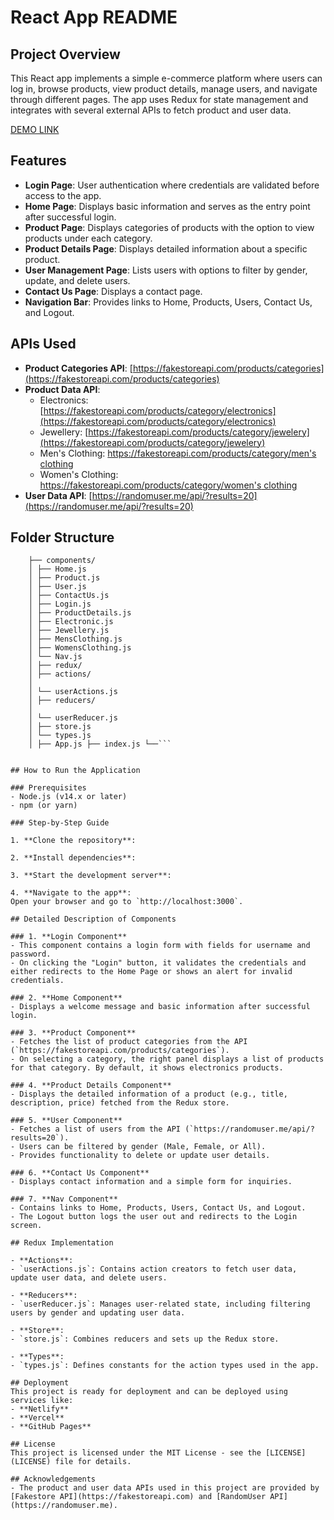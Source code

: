 # React App README

## Project Overview
This React app implements a simple e-commerce platform where users can log in, browse products, view product details, manage users, and navigate through different pages. The app uses Redux for state management and integrates with several external APIs to fetch product and user data.

[DEMO LINK](ecom-shopify-pi.vercel.app)

## Features
- **Login Page**: User authentication where credentials are validated before access to the app.
- **Home Page**: Displays basic information and serves as the entry point after successful login.
- **Product Page**: Displays categories of products with the option to view products under each category.
- **Product Details Page**: Displays detailed information about a specific product.
- **User Management Page**: Lists users with options to filter by gender, update, and delete users.
- **Contact Us Page**: Displays a contact page.
- **Navigation Bar**: Provides links to Home, Products, Users, Contact Us, and Logout.

## APIs Used
- **Product Categories API**: [https://fakestoreapi.com/products/categories](https://fakestoreapi.com/products/categories)
- **Product Data API**:
  - Electronics: [https://fakestoreapi.com/products/category/electronics](https://fakestoreapi.com/products/category/electronics)
  - Jewellery: [https://fakestoreapi.com/products/category/jewelery](https://fakestoreapi.com/products/category/jewelery)
  - Men's Clothing: [https://fakestoreapi.com/products/category/men's clothing](https://fakestoreapi.com/products/category/men%27s%20clothing)
  - Women's Clothing: [https://fakestoreapi.com/products/category/women's clothing](https://fakestoreapi.com/products/category/women%27s%20clothing)
- **User Data API**: [https://randomuser.me/api/?results=20](https://randomuser.me/api/?results=20)

## Folder Structure

```src/
    ├── components/ 
    │ ├── Home.js 
    │ ├── Product.js 
    │ ├── User.js 
    │ ├── ContactUs.js 
    │ ├── Login.js 
    │ ├── ProductDetails.js 
    │ ├── Electronic.js 
    │ ├── Jewellery.js 
    │ ├── MensClothing.js 
    │ ├── WomensClothing.js 
    │ └── Nav.js 
    │ ├── redux/ 
    │ ├── actions/ 
    │ 
    │ └── userActions.js 
    │ ├── reducers/ 
    │ 
    │ └── userReducer.js 
    │ ├── store.js 
    │ └── types.js 
    │ ├── App.js ├── index.js └──```


## How to Run the Application

### Prerequisites
- Node.js (v14.x or later)
- npm (or yarn)

### Step-by-Step Guide

1. **Clone the repository**:

2. **Install dependencies**:

3. **Start the development server**:

4. **Navigate to the app**:
Open your browser and go to `http://localhost:3000`.

## Detailed Description of Components

### 1. **Login Component**
- This component contains a login form with fields for username and password.
- On clicking the "Login" button, it validates the credentials and either redirects to the Home Page or shows an alert for invalid credentials.

### 2. **Home Component**
- Displays a welcome message and basic information after successful login.

### 3. **Product Component**
- Fetches the list of product categories from the API (`https://fakestoreapi.com/products/categories`).
- On selecting a category, the right panel displays a list of products for that category. By default, it shows electronics products.

### 4. **Product Details Component**
- Displays the detailed information of a product (e.g., title, description, price) fetched from the Redux store.

### 5. **User Component**
- Fetches a list of users from the API (`https://randomuser.me/api/?results=20`).
- Users can be filtered by gender (Male, Female, or All).
- Provides functionality to delete or update user details.

### 6. **Contact Us Component**
- Displays contact information and a simple form for inquiries.

### 7. **Nav Component**
- Contains links to Home, Products, Users, Contact Us, and Logout.
- The Logout button logs the user out and redirects to the Login screen.

## Redux Implementation

- **Actions**:
- `userActions.js`: Contains action creators to fetch user data, update user data, and delete users.

- **Reducers**:
- `userReducer.js`: Manages user-related state, including filtering users by gender and updating user data.

- **Store**:
- `store.js`: Combines reducers and sets up the Redux store.

- **Types**:
- `types.js`: Defines constants for the action types used in the app.

## Deployment
This project is ready for deployment and can be deployed using services like:
- **Netlify**
- **Vercel**
- **GitHub Pages**

## License
This project is licensed under the MIT License - see the [LICENSE](LICENSE) file for details.

## Acknowledgements
- The product and user data APIs used in this project are provided by [Fakestore API](https://fakestoreapi.com) and [RandomUser API](https://randomuser.me).